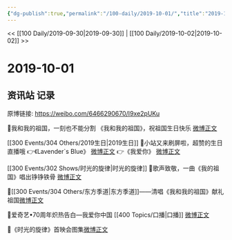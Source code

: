 ```yaml
---
{"dg-publish":true,"permalink":"/100-daily/2019-10-01/","title":"2019-10-01"}
---
```



<< [[100 Daily/2019-09-30\|2019-09-30]] | [[100 Daily/2019-10-02\|2019-10-02]] >>

# 2019-10-01

## 资讯站 记录

原博链接: https://weibo.com/6466290670/I9xe2pUKu

 💫我和我的祖国，一刻也不能分割
《我和我的祖国》，祝祖国生日快乐
[微博正文](https://m.weibo.cn/6466290670/4422495240913214)

[[300 Events/304 Others/2019生日\|2019生日]]
💫小站又来刷屏啦，超赞的生日直播哦
👉《Lavender`s Blue》
[微博正文](https://m.weibo.cn/6466290670/4422532700938681)
👉《我爱你》
[微博正文](https://m.weibo.cn/6466290670/4422608428481722)

[[300 Events/302 Shows/时光的旋律\|时光的旋律]]
💫歌声致敬，一曲《我的祖国》唱出铮铮铁骨
[微博正文](https://m.weibo.cn/6466290670/4422639038641585)

💫[[300 Events/304 Others/东方季道\|东方季道]]——清唱《我和我的祖国》献礼祖国[微博正文](https://m.weibo.cn/6466290670/4422669879336934)

💫爱奇艺•70周年炽热告白—我爱你中国 [[400 Topics/口播\|口播]]
[微博正文](https://m.weibo.cn/6466290670/4422683447848033) 

💫《时光的旋律》首映会图集[微博正文](https://m.weibo.cn/6466290670/4422693731975266)
